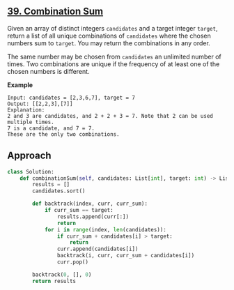 ## [39. Combination Sum](https://leetcode.com/problems/combination-sum/description/?envType=problem-list-v2&envId=r27zde7r)

Given an array of distinct integers `candidates` and a target integer `target`, return a list of all unique combinations of `candidates` where the chosen numbers sum to `target`. You may return the combinations in any order.

The same number may be chosen from `candidates` an unlimited number of times. Two combinations are unique if the frequency of at least one of the chosen numbers is different.

**Example**

```
Input: candidates = [2,3,6,7], target = 7
Output: [[2,2,3],[7]]
Explanation:
2 and 3 are candidates, and 2 + 2 + 3 = 7. Note that 2 can be used multiple times.
7 is a candidate, and 7 = 7.
These are the only two combinations.
```

## Approach

```python
class Solution:
    def combinationSum(self, candidates: List[int], target: int) -> List[List[int]]:
        results = []
        candidates.sort()

        def backtrack(index, curr, curr_sum):
            if curr_sum == target:
                results.append(curr[:])
                return
            for i in range(index, len(candidates)):
                if curr_sum + candidates[i] > target:
                    return
                curr.append(candidates[i])
                backtrack(i, curr, curr_sum + candidates[i])
                curr.pop()

        backtrack(0, [], 0)
        return results
```
